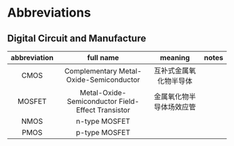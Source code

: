 # Abbreviations

## Digital Circuit and Manufacture

| abbreviation |                     full name                     |         meaning          | notes |
| :----------: | :-----------------------------------------------: | :----------------------: | :---: |
|     CMOS     |      Complementary Metal-Oxide-Semiconductor      |  互补式金属氧化物半导体  |       |
|    MOSFET    | Metal-Oxide-Semiconductor Field-Effect Transistor | 金属氧化物半导体场效应管 |       |
|     NMOS     |                   n-type MOSFET                   |                          |       |
|     PMOS     |                   p-type MOSFET                   |                          |       |

